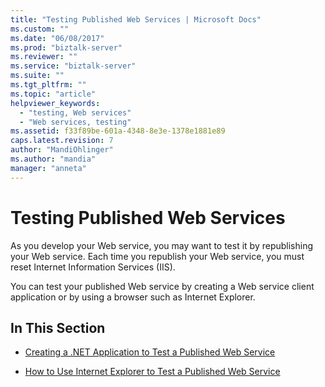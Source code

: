```yaml
---
title: "Testing Published Web Services | Microsoft Docs"
ms.custom: ""
ms.date: "06/08/2017"
ms.prod: "biztalk-server"
ms.reviewer: ""
ms.service: "biztalk-server"
ms.suite: ""
ms.tgt_pltfrm: ""
ms.topic: "article"
helpviewer_keywords: 
  - "testing, Web services"
  - "Web services, testing"
ms.assetid: f33f89be-601a-4348-8e3e-1378e1881e89
caps.latest.revision: 7
author: "MandiOhlinger"
ms.author: "mandia"
manager: "anneta"
---
```

# Testing Published Web Services
As you develop your Web service, you may want to test it by republishing your Web service. Each time you republish your Web service, you must reset Internet Information Services (IIS).  
  
 You can test your published Web service by creating a Web service client application or by using a browser such as Internet Explorer.  
  
## In This Section  
  
-   [Creating a .NET Application to Test a Published Web Service](../core/creating-a-net-application-to-test-a-published-web-service.md)  
  
-   [How to Use Internet Explorer to Test a Published Web Service](../core/how-to-use-internet-explorer-to-test-a-published-web-service.md)
